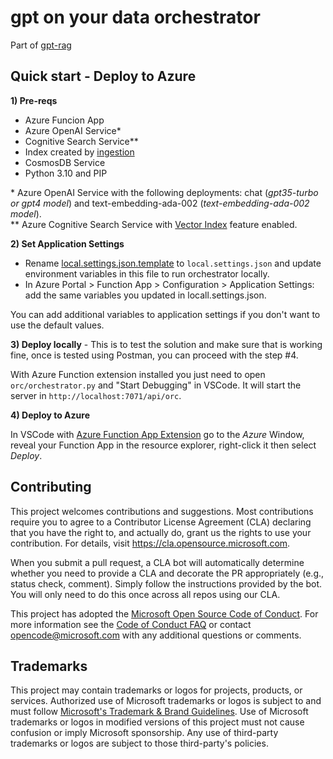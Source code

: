 # gpt on your data orchestrator

Part of [gpt-rag](https://github.com/Azure/gpt-rag)

## Quick start - Deploy to Azure

**1) Pre-reqs**

- Azure Funcion App
- Azure OpenAI Service*
- Cognitive Search Service**
- Index created by [ingestion](https://github.com/Azure/gpt-rag-ingestion)
- CosmosDB Service
- Python 3.10 and PIP

\* Azure OpenAI Service with the following deployments:  chat (*gpt35-turbo or gpt4 model*) and text-embedding-ada-002 (*text-embedding-ada-002 model*).<br>
\*\* Azure Cognitive Search Service with [Vector Index](https://github.com/Azure/cognitive-search-vector-pr/) feature enabled.

**2) Set Application Settings**

- Rename [local.settings.json.template](local.settings.json.template) to ```local.settings.json``` and update environment variables in this file to run orchestrator locally.
- In Azure Portal > Function App > Configuration > Application Settings: add the same variables you updated in locall.settings.json.

You can add additional variables to application settings if you don't want to use the default values.

**3) Deploy locally** - This is to test the solution and make sure that is working fine, once is tested using Postman, you can proceed with the step #4.

With Azure Function extension installed you just need to open ```orc/orchestrator.py``` and "Start Debugging" in VSCode. It will start the server in ```http://localhost:7071/api/orc```.

**4) Deploy to Azure** 

In VSCode with [Azure Function App Extension](https://marketplace.visualstudio.com/items?itemName=ms-azuretools.vscode-azurefunctions) go to the *Azure* Window, reveal your Function App in the resource explorer, right-click it then select *Deploy*.

## Contributing

This project welcomes contributions and suggestions.  Most contributions require you to agree to a
Contributor License Agreement (CLA) declaring that you have the right to, and actually do, grant us
the rights to use your contribution. For details, visit https://cla.opensource.microsoft.com.

When you submit a pull request, a CLA bot will automatically determine whether you need to provide
a CLA and decorate the PR appropriately (e.g., status check, comment). Simply follow the instructions
provided by the bot. You will only need to do this once across all repos using our CLA.

This project has adopted the [Microsoft Open Source Code of Conduct](https://opensource.microsoft.com/codeofconduct/).
For more information see the [Code of Conduct FAQ](https://opensource.microsoft.com/codeofconduct/faq/) or
contact [opencode@microsoft.com](mailto:opencode@microsoft.com) with any additional questions or comments.

## Trademarks

This project may contain trademarks or logos for projects, products, or services. Authorized use of Microsoft
trademarks or logos is subject to and must follow
[Microsoft's Trademark & Brand Guidelines](https://www.microsoft.com/en-us/legal/intellectualproperty/trademarks/usage/general).
Use of Microsoft trademarks or logos in modified versions of this project must not cause confusion or imply Microsoft sponsorship.
Any use of third-party trademarks or logos are subject to those third-party's policies.
